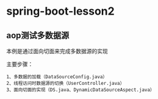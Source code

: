 # spring-boot-lesson2
## aop测试多数据源

本例是通过面向切面来完成多数据源的实现

主要步骤：

    1、多数据的加载（DataSourceConfig.java）
    2、线程访问时数据源的切换（UserController.java）
    3、面向切面的实现（DS.java、DynamicDataSourceAspect.java）
